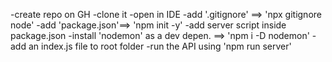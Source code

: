-create repo on GH
-clone it
-open in IDE
-add '.gitignore' ==> 'npx gitignore node'
-add 'package.json'==> 'npm init -y'
-add server script inside package.json
-install 'nodemon' as a dev depen. ==> 'npm i -D nodemon'
-add an index.js file to root folder
-run the API using 'npm run server'